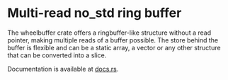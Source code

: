 Multi-read no_std ring buffer
=============================

The wheelbuffer crate offers a ringbuffer-like structure without a read pointer, making multiple reads of a buffer possible. The store behind the buffer is flexible and can be a static array, a vector or any other structure that can be converted into a slice.

Documentation is available at [docs.rs](https://docs.rs/wheelbuf).
